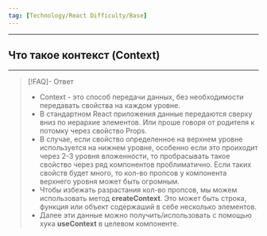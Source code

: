```yaml
---
tag: [Technology/React Difficulty/Base]
---
```

----
## Что такое контекст (Context)
----
> [!FAQ]- Ответ
> - Context - это способ передачи данных, без необходимости передавать свойства на каждом уровне. 
> - В стандартном React приложения данные передаются сверху вниз по иерархие элементов. Или проше говоря от родителя к потомку через свойство Props.
> - В случае, если свойство определенное на верхнем уровне используется на нижнем уровне, особенно если это проиходит через 2-3 уровня вложенности, то пробрасывать такое свойство через ряд компонентов проблиматично. Если таких свойств будет много, то кол-во пропсов у компонента верхнего уровня может быть огромным. 
> - Чтобы избежать разрастания кол-во пропсов, мы можем использовать метод **createContext**. Это может быть строка, функция или объект содержаший в себе несколько элементов. 
> - Далее эти данные можно получить/использовать с помощью хука **useContext** в целевом компоненте. 